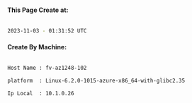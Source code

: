
   
#### This Page Create at:

```bash

2023-11-03 - 01:31:52 UTC

```

#### Create By Machine:

```bash

Host Name : fv-az1248-102

platform  : Linux-6.2.0-1015-azure-x86_64-with-glibc2.35

Ip Local  : 10.1.0.26

```

